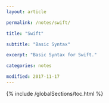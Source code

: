 ```yaml
---
layout: article

permalink: /notes/swift/

title: "Swift"

subtitle: "Basic Syntax"

excerpt: "Basic Syntax for Swift."

categories: notes

modified: 2017-11-17
---
```


{% include /globalSections/toc.html %}


